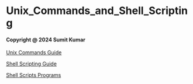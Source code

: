 # Unix_Commands_and_Shell_Scripting

#### Copyright @ 2024 Sumit Kumar

[Unix Commands Guide](https://github.com/peligro19/Unix_Commands_and_Shell_Scripting/blob/main/Unix%20Commands.md)

[Shell Scripting Guide](https://github.com/peligro19/Unix_Commands_and_Shell_Scripting/blob/main/Shell%20Scripting.md)

[Shell Scripts Programs](https://github.com/peligro19/Unix_Commands_and_Shell_Scripting/tree/main/Shell%20Scripts)
